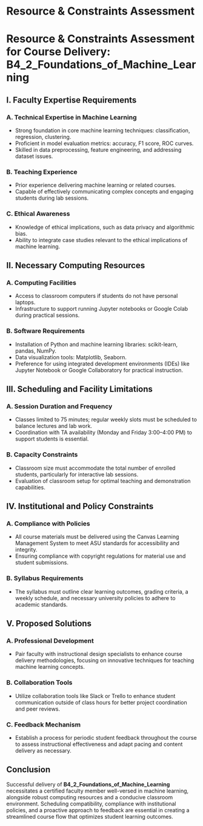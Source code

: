 Resource & Constraints Assessment
=================================

# Resource & Constraints Assessment for Course Delivery: B4_2_Foundations_of_Machine_Learning

## I. Faculty Expertise Requirements

### A. Technical Expertise in Machine Learning
- Strong foundation in core machine learning techniques: classification, regression, clustering.
- Proficient in model evaluation metrics: accuracy, F1 score, ROC curves.
- Skilled in data preprocessing, feature engineering, and addressing dataset issues.

### B. Teaching Experience
- Prior experience delivering machine learning or related courses.
- Capable of effectively communicating complex concepts and engaging students during lab sessions.

### C. Ethical Awareness
- Knowledge of ethical implications, such as data privacy and algorithmic bias.
- Ability to integrate case studies relevant to the ethical implications of machine learning.

## II. Necessary Computing Resources

### A. Computing Facilities
- Access to classroom computers if students do not have personal laptops.
- Infrastructure to support running Jupyter notebooks or Google Colab during practical sessions.

### B. Software Requirements
- Installation of Python and machine learning libraries: scikit-learn, pandas, NumPy.
- Data visualization tools: Matplotlib, Seaborn.
- Preference for using integrated development environments (IDEs) like Jupyter Notebook or Google Collaboratory for practical instruction.

## III. Scheduling and Facility Limitations

### A. Session Duration and Frequency
- Classes limited to 75 minutes; regular weekly slots must be scheduled to balance lectures and lab work.
- Coordination with TA availability (Monday and Friday 3:00–4:00 PM) to support students is essential.

### B. Capacity Constraints
- Classroom size must accommodate the total number of enrolled students, particularly for interactive lab sessions.
- Evaluation of classroom setup for optimal teaching and demonstration capabilities.

## IV. Institutional and Policy Constraints

### A. Compliance with Policies
- All course materials must be delivered using the Canvas Learning Management System to meet ASU standards for accessibility and integrity.
- Ensuring compliance with copyright regulations for material use and student submissions.

### B. Syllabus Requirements
- The syllabus must outline clear learning outcomes, grading criteria, a weekly schedule, and necessary university policies to adhere to academic standards.

## V. Proposed Solutions

### A. Professional Development
- Pair faculty with instructional design specialists to enhance course delivery methodologies, focusing on innovative techniques for teaching machine learning concepts.

### B. Collaboration Tools
- Utilize collaboration tools like Slack or Trello to enhance student communication outside of class hours for better project coordination and peer reviews.

### C. Feedback Mechanism
- Establish a process for periodic student feedback throughout the course to assess instructional effectiveness and adapt pacing and content delivery as necessary.

## Conclusion
Successful delivery of **B4_2_Foundations_of_Machine_Learning** necessitates a certified faculty member well-versed in machine learning, alongside robust computing resources and a conducive classroom environment. Scheduling compatibility, compliance with institutional policies, and a proactive approach to feedback are essential in creating a streamlined course flow that optimizes student learning outcomes.